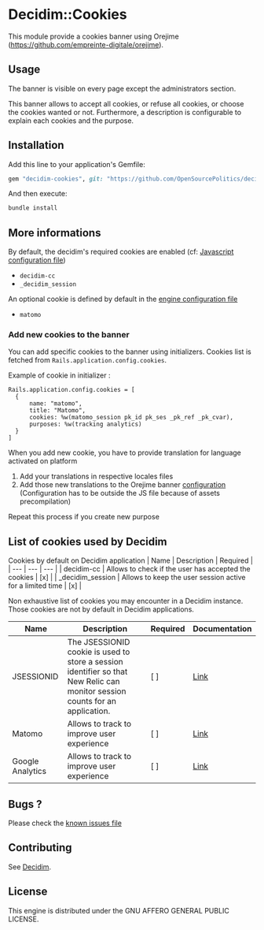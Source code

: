 # Decidim::Cookies

This module provide a cookies banner using Orejime (https://github.com/empreinte-digitale/orejime).

## Usage

The banner is visible on every page except the administrators section.

This banner allows to accept all cookies, or refuse all cookies, or choose the cookies wanted or not. Furthermore, a description is configurable to explain each cookies and the purpose.

## Installation

Add this line to your application's Gemfile:

```ruby
gem "decidim-cookies", git: "https://github.com/OpenSourcePolitics/decidim-module_cookies.git"
```

And then execute:

```bash
bundle install
```

## More informations

By default, the decidim's required cookies are enabled (cf: [Javascript configuration file](app/assets/javascripts/decidim/cookies/cookies.js.es6.erb))
* `decidim-cc`
* `_decidim_session`

An optional cookie is defined by default in the [engine configuration file](lib/decidim/cookies/engine.rb)
* `matomo`

### Add new cookies to the banner 

You can add specific cookies to the banner using initializers. Cookies list is fetched from `Rails.application.config.cookies`.

Example of cookie in initializer : 

```
Rails.application.config.cookies = [
  {
      name: "matomo",
      title: "Matomo",
      cookies: %w(matomo_session pk_id pk_ses _pk_ref _pk_cvar),
      purposes: %w(tracking analytics)
  }
]
```

When you add new cookie, you have to provide translation for language activated on platform

1. Add your translations in respective locales files
2. Add those new translations to the Orejime banner [configuration](app/views/layouts/decidim/_cookies.html.erb) (Configuration has to be outside the JS file because of assets precompilation) 

Repeat this process if you create new purpose

## List of cookies used by Decidim

Cookies by default on Decidim application 
| Name | Description | Required |
| --- | --- | --- |
| decidim-cc | Allows to check if the user has accepted the cookies | [x] |
| _decidim_session | Allows to keep the user session active for a limited time | [x] |

Non exhaustive list of cookies you may encounter in a Decidim instance. Those cookies are not by default in Decidim applications.

| Name | Description | Required | Documentation |
| --- | --- | --- | --- |
| JSESSIONID | The JSESSIONID cookie is used to store a session identifier so that New Relic can monitor session counts for an application. | [ ] | [Link](https://docs.newrelic.com/docs/browser/new-relic-browser/page-load-timing-resources/new-relic-cookies-used-browser#jsessionid)
| Matomo | Allows to track to improve user experience | [ ] | [Link](https://fr.matomo.org/faq/general/faq_146/)
| Google Analytics | Allows to track to improve user experience | [ ] | [Link](https://developers.google.com/analytics/devguides/collection/analyticsjs/cookie-usage)



## Bugs ? 

Please check the [known issues file](docs/known_issues.md)

## Contributing

See [Decidim](https://github.com/decidim/decidim).

## License

This engine is distributed under the GNU AFFERO GENERAL PUBLIC LICENSE.
